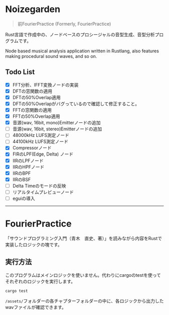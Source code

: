 # Noizegarden

> 前FourierPractice (Formerly, FourierPractice)

Rust言語で作成中の、ノードベースのプロシージャルの音型生成、音型分析プログラムです。

Node based musical analysis application written in Rustlang, also features making procedural sound waves, and so on.

## Todo List

- [x] FFT分析、IFFT変換ノードの実装
- [x] DFTの窓関数の適用
- [x] DFTの50%Overlap適用
- [x] DFTの50%Overlapがバグっているので確認して修正すること。
- [x] FFTの窓関数の適用
- [x] FFTの50%Overlap適用
- [x] 音源(wav, 16bit, mono)Emitterノードの追加
- [ ] 音源(wav, 16bit, stereo)Emitterノードの追加
- [ ] 48000kHz LUFS測定ノード
- [ ] 44100kHz LUFS測定ノード
- [x] Compressorノード
- [x] FIRのLPF(Edge, Delta) ノード
- [x] IIRのLPFノード
- [x] IIRのHPFノード
- [x] IIRのBPF
- [x] IIRのBSF
- [ ] Delta Timeのモードの反映
- [ ] リアルタイムプレビューノード
- [ ] eguiの導入

---

# FourierPractice

「サウンドプログラミング入門（青木　直史、著）」を読みながら内容をRustで実装したロジックの塊です。

## 実行方法

このプログラムはメインロジックを使いません。代わりにcargoのtestを使ってそれぞれのロジックを実行します。

```
cargo test
```

`/assets/`フォルダーの各チャプターフォルダーの中に、各ロジックから出力したwavファイルが確認できます。

